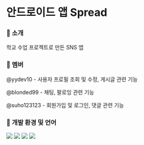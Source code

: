 # 안드로이드 앱 Spread


### :iphone: 소개
학교 수업 프로젝트로 만든 SNS 앱


### :couple: 멤버
@yydev10 - 사용자 프로필 조회 및 수정, 게시글 관련 기능

@blonded99 - 채팅, 팔로잉 관련 기능

@suho123123 - 회원가입 및 로그인, 댓글 관련 기능


### :wrench: 개발 환경 및 언어
<div align="left">
  <img src="https://img.shields.io/badge/AndroidStudio-3DDC84?style=flat&logo=AndroidStudio&logoColor=white"/>
  <img src="https://img.shields.io/badge/Kotlin-7F52FF?style=flat&logo=Kotlin&logoColor=white"/>
  <img src="https://img.shields.io/badge/Firebase-FFCA28?style=flat&logo=Firebase&logoColor=white"/>
  <img src="https://img.shields.io/badge/GitHub-181717?style=flat&logo=Github&logoColor=white"/>
</div>
